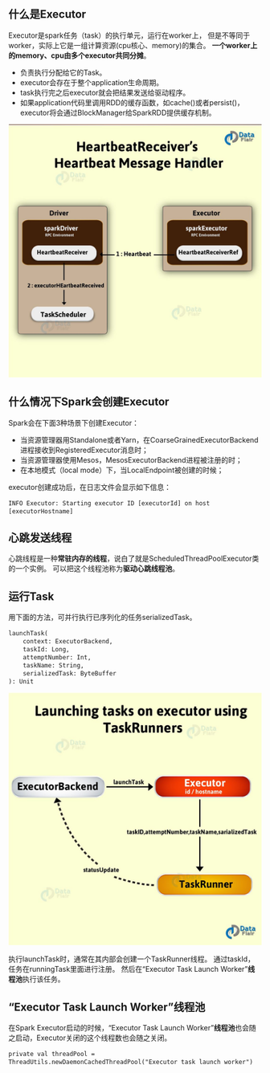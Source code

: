 ## 什么是Executor
Executor是spark任务（task）的执行单元，运行在worker上，
但是不等同于worker，实际上它是一组计算资源(cpu核心、memory)的集合。
**一个worker上的memory、cpu由多个executor共同分摊**。

* 负责执行分配给它的Task。
* executor会存在于整个application生命周期。
* task执行完之后executor就会把结果发送给驱动程序。
* 如果application代码里调用RDD的缓存函数，如cache()或者persist()，executor将会通过BlockManager给SparkRDD提供缓存机制。

![sparkExecutor01.png](img/06/sparkExecutor01.png)

## 什么情况下Spark会创建Executor
Spark会在下面3种场景下创建Executor：
* 当资源管理器用Standalone或者Yarn，在CoarseGrainedExecutorBackend进程接收到RegisteredExecutor消息时；
* 当资源管理器使用Mesos，MesosExecutorBackend进程被注册的时；
* 在本地模式（local mode）下，当LocalEndpoint被创建的时候；

executor创建成功后，在日志文件会显示如下信息：
```text
INFO Executor: Starting executor ID [executorId] on host [executorHostname]
```

## 心跳发送线程
心跳线程是一种**常驻内存的线程**，说白了就是ScheduledThreadPoolExecutor类的一个实例。
可以把这个线程池称为**驱动心跳线程池**。

## 运行Task
用下面的方法，可并行执行已序列化的任务serializedTask。
```text
launchTask(
    context: ExecutorBackend,
    taskId: Long,
    attemptNumber: Int,
    taskName: String,
    serializedTask: ByteBuffer
): Unit
```

![sparkExecutorRunningFlow01.png](img/06/sparkExecutorRunningFlow01.png)

执行launchTask时，通常在其内部会创建一个TaskRunner线程。
通过taskId，任务在runningTask里面进行注册。
然后在“Executor Task Launch Worker”**线程池**执行该任务。

## “Executor Task Launch Worker”线程池
在Spark Executor启动的时候，“Executor Task Launch Worker”**线程池**也会随之启动，Executor关闭的这个线程数也会随之关闭。
```text
private val threadPool = ThreadUtils.newDaemonCachedThreadPool("Executor task launch worker")
```